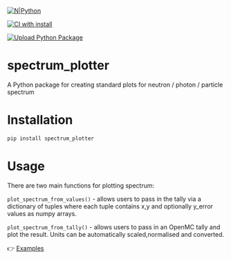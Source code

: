 [![N|Python](https://www.python.org/static/community_logos/python-powered-w-100x40.png)](https://www.python.org)

[![CI with install](https://github.com/fusion-energy/spectrum_plotter/actions/workflows/ci_with_install.yml/badge.svg)](https://github.com/fusion-energy/spectrum_plotter/actions/workflows/ci_with_install.yml)

[![Upload Python Package](https://github.com/fusion-energy/spectrum_plotter/actions/workflows/python-publish.yml/badge.svg)](https://github.com/fusion-energy/spectrum_plotter/actions/workflows/python-publish.yml)

# spectrum_plotter
A Python package for creating standard plots for neutron / photon / particle spectrum

# Installation

```bash
pip install spectrum_plotter
```

# Usage

There are two main functions for plotting spectrum:

```plot_spectrum_from_values()``` - allows users to pass in the tally via a dictionary of tuples where each tuple contains x,y and optionally y_error values as numpy arrays.

```plot_spectrum_from_tally()``` - allows users to pass in an OpenMC tally and plot the result. Units can be automatically scaled,normalised and converted.

:point_right: [Examples](https://github.com/fusion-energy/spectrum_plotter/tree/main/examples)
